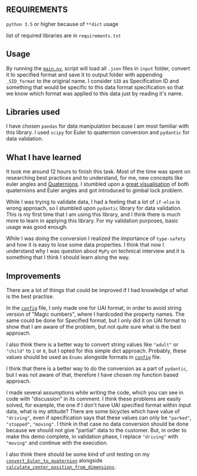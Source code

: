 ## REQUIREMENTS
`python 3.5` or higher because of `**dict` usage

list of required libraries are in `requirements.txt`

## Usage
By running the [`main.py`](https://github.com/0meaWaMouShindeiru/UAIconverter/blob/master/main.py), script will load all `.json` files in `input` folder, convert it to 
specified format and save it to output folder with appending `_SID_format` to the original name. 
I consider `SID` as Specification ID and something that would be specific to this data format specification so that we know which
format was applied to this data just by reading it's name.

## Libraries used
I have chosen `pandas` for data manipulation because I am most familiar with this library.
I used `scipy` for Euler to quaternion conversion and `pydantic` for data validation.

## What I have learned

It took me around 12 hours to finish this task. Most of the time was spent on researching
best practices and to understand, for me, new concepts like euler angles and [Quaternions](
https://www.weizmann.ac.il/sci-tea/benari/sites/sci-tea.benari/files/uploads/softwareAndLearningMaterials/quaternion-tutorial-2-0-1.pdf
). I stumbled upon a [great visualisation](https://eater.net/quaternions) of both quaternions and Euler angles and got introduced to gimbal lock problem.


While I was trying to validate data, I had a feeling that a lot of `if-else` is wrong approach,
so I stumbled upon `pydantic` library for data validation. This is my first time that I am using this library, and I think there is much more to learn in applying this library. For my validation purposes, basic usage was good enough.

While I was doing the conversion I realized the importance of `type-safety` and how it is easy to lose some data properties.
I think that now I understand why I was question about `MyPy` on technical interview and it is something that I think I should
learn along the way.


## Improvements
There are a lot of things that could be improved if I had knowledge of what is the best practise.

In the [`config`](https://github.com/0meaWaMouShindeiru/UAIconverter/blob/master/config/config.py) file, I only made one for UAI format, in order to avoid string version of "Magic numbers", where I hardcoded the property names.
The same could be done for Specified format, but I only did it on UAI format to show that I am aware of the problem, but not quite sure
what is the best approach.

I also think there is a better way to convert string values like `"adult"` or `"child"` to `1` or `0`, but I opted for this simple dict approach.
Probably, these values should be used as `Enums` alongside formats in [`config`](https://github.com/0meaWaMouShindeiru/UAIconverter/blob/master/config/config.py) file.

I think that there is a better way to do the conversion as a part of `pydantic`, but I was not aware of that, therefore
I have chosen my function based approach.

I made several assumptions while writing the code, which you can see in code with "discussion" in its comment.
I think these problems are easily solved, for example, the one if I don't have UAI specified format within input data, what is my attitude?
There are some bicycles which have value of `"driving"`, even if specification says that these values can only be
`"parked"`, `"stopped"`, `"moving"`. I think in that case no data conversion should be done because we should not give "partial" data to the customer.
But, in order to make this demo complete, in validation phase, I replace `"driving"` with `"moving"` and continue with the execution.

I also think there should be some kind of unit testing on my [`convert_Euler_to_quaternion`](https://github.com/0meaWaMouShindeiru/UAIconverter/blob/master/modules/OrientationCoverter.py)
alongside [`calculate_center_position_from_dimensions`](https://github.com/0meaWaMouShindeiru/UAIconverter/blob/master/modules/PositionConverter.py).

